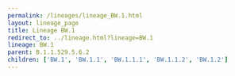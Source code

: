 ```yaml
---
permalink: /lineages/lineage_BW.1.html
layout: lineage_page
title: Lineage BW.1
redirect_to: ../lineage.html?lineage=BW.1
lineage: BW.1
parent: B.1.1.529.5.6.2
children: ['BW.1', 'BW.1.1', 'BW.1.1.1', 'BW.1.1.2', 'BW.1.2']
---
```

